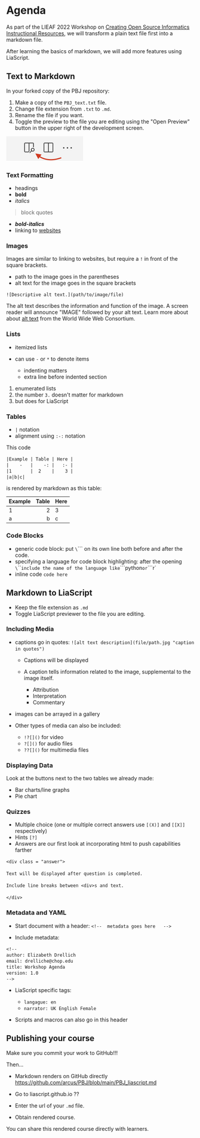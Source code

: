 <!--
author: Elizabeth Drellich
email: drelliche@chop.edu
title: Workshop Agenda
version: 1.0
-->


# Agenda

As part of the LIEAF 2022 Workshop on [Creating Open Source Informatics Instructional Resources](https://github.com/arcus/LIEAF2022_workshop/tree/joy-github), we will transform a plain text file first into a markdown file.

After learning the basics of markdown, we will add more features using LiaScript.

## Text to Markdown
In your forked copy of the PBJ repository:

1. Make a copy of the `PBJ_text.txt` file.
2. Change file extension from `.txt` to `.md`.
3. Rename the file if you want.
4. Toggle the preview to the file you are editing using the "Open Preview" button in the upper right of the development screen.

![The "Open Preview" button is the leftmost icon in the upper right of the development screen.](media/screenshots/toggle_preview.png)

### Text Formatting
- headings
- **bold**
- _italics_

> block quotes

- _**bold-italics**_
- linking to [websites](https://github.com)

### Images
Images are similar to linking to websites, but require a `!` in front of the square brackets.

- path to the image goes in the parentheses
- alt text for the image goes in the square brackets

```
![Descriptive alt text.](path/to/image/file)
```

The alt text describes the information and function of the image.
A screen reader will announce "IMAGE" followed by your alt text.
Learn more about about [alt text](https://www.w3.org/WAI/tutorials/images/) from the World Wide Web Consortium.

### Lists
- itemized lists
* can use `-` or `*` to denote items

  - indenting matters
  - extra line before indented section

1. enumerated lists
3. the number `3.` doesn't matter for markdown
4. but does for LiaScript

### Tables
- `|` notation
- alignment using `:-:` notation

This code

```
|Example | Table | Here |
|    -   |    -: |   :- |
|1       |  2    |    3 |
|a|b|c|
```

is rendered by markdown as this table:

|Example | Table | Here |
|    -   |    -: |   :- |
|1       |  2    |    3 |
|a|b|c|

### Code Blocks
- generic code block: put `\`\`\``  on its own line both before and after the code.
- specifying a language for code block highlighting: after the opening `\`\`\`` include the name of the language like `\`\`\`python` or `\`\`\`r`
- inline code `code here`

## Markdown to LiaScript
* Keep the file extension as `.md`
* Toggle LiaScript previewer to the file you are editing.

### Including Media
* captions go in quotes: `![alt text description](file/path.jpg "caption in quotes")`

  * Captions will be displayed
  * A caption tells information related to the image, supplemental to the image itself.

    * Attribution
    * Interpretation
    * Commentary


* images can be arrayed in a gallery
* Other types of media can also be included:

  - `!?[]()`  for video
  - `?[]()` for audio files
  - `??[]()` for multimedia files

### Displaying Data

Look at the buttons next to the two tables we already made:

* Bar charts/line graphs
* Pie chart

### Quizzes
* Multiple choice (one or multiple correct answers use `[(X)]` and `[[X]]` respectively)
* Hints `[?]`
* Answers are our first look at incorporating html to push capabilities farther

```
<div class = "answer">

Text will be displayed after question is completed.

Include line breaks between <div>s and text.

</div>

```


### Metadata and YAML
* Start document with a header: `<!--  metadata goes here   -->`

* Include metadata:
```
<!--
author: Elizabeth Drellich
email: drelliche@chop.edu
title: Workshop Agenda
version: 1.0
-->
```

* LiaScript specific tags:

  * `langague: en`
  * `narrator: UK English Female`

* Scripts and macros can also go in this header

## Publishing your course
Make sure you commit your work to GitHub!!!

Then...

* Markdown renders on GitHub directly https://github.com/arcus/PBJ/blob/main/PBJ_liascript.md


* Go to liascript.github.io
??[](https://liascript.github.io)

* Enter the url of your `.md` file.
* Obtain rendered course.

You can share this rendered course directly with learners.
